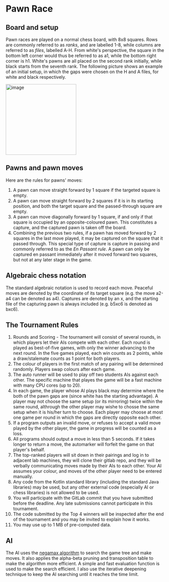 # Pawn Race

## Board and setup

Pawn races are played on a normal chess board, with 8x8 squares. Rows are commonly referred to as *ranks*, and are labelled 1-8, while columns are referred to as *files*, labelled A-H. From white's perspective, the square in the bottom left corner would thus be referred to as a1, while the bottom right corner is h1. White's pawns are all placed on the second rank initially, while black starts from the seventh rank. The following picture shows an example of an initial setup, in which the gaps were chosen on the H and A files, for white and black respectively.

<img width="224" alt="image" src="https://user-images.githubusercontent.com/52968553/206916724-9882d17a-68f1-415d-a4ca-6b08a87d8765.png">

## Pawns and pawn moves

Here are the rules for pawns' moves:

1. A pawn can move straight forward by 1 square if the targeted square is empty.
2. A pawn can move straight forward by 2 squares if it is in its starting position, and both the target square and the passed-through square are empty.
3. A pawn can move diagonally forward by 1 square, if and only if that square is occupied by an opposite-coloured pawn. This constitutes a capture, and the captured pawn is taken off the board.
4. Combining the previous two rules, if a pawn has moved forward by 2 squares in the last move played, it may be captured on the square that it passed through. This special type of capture is capture in passing and commonly referred to as the *En Passant rule*. A pawn can only be captured en passant immediately after it moved forward two squares, but not at any later stage in the game.

## Algebraic chess notation

The standard algebraic notation is used to record each move. Peaceful moves are denoted by the coordinate of its target square (e.g. the move a2-a4 can be denoted as a4). Captures are denoted by an x, and the starting file of the capturing pawn is always included (e.g. b5xc6 is denoted as bxc6).

## The Tournament Rules

1. Rounds and Scoring - The tournament will consist of several rounds, in which players let their AIs compete with each other. Each round is played as best-of-five games, with only the winner advancing to the next round. In the five games played, each win counts as 2 points, while a draw/stalemate counts as 1 point for both players.
2. The colour of players in the first match of any pairing will be determined randomly. Players swap colours after each game.
3. The auto runner will be used to play off two students AIs against each other. The specific machine that playes the game will be a fast machine with many CPU cores (up to 20).
4. In each game, the player whose AI plays black may determine where the both of the pawn gaps are (since white has the starting advantage). A player may not choose the same setup (or its mirroring) twice within the same round, althrough the other player may wishe to chosse the same setup when it is his/her turn to choose. Each player may choose at most one game per round in which the gaps are directly opposite each other.
5. If a program outputs an invalid move, or refuses to accept a valid move played by the other player, the game in progress will be counted as a loss.
6. All programs should output a move in less than 5 seconds. If it takes longer to return a move, the automarker will forfeit the game on that player's behalf.
7. The top-ranked players will sit down in their pairings and log in to adjacent lab machines, they will clone their gitlab repo, and they will be verbally communicating moves made by their AIs to each other. Your AI assumes your colour, and moves of the other player need to be entered manually.
8. Any code from the Kotlin standard library (including the standard Java libraries) may be used, but any other external code (especially AI or chess libraries) is not allowed to be used.
9. You will participate with the GitLab commit that you have submitted before the deadline. Any late submissions cannot participate in this tournament.
10. The code submitted by the Top 4 winners will be inspected after the end of the tournament and you may be invited to explain how it works.
11. You may use up to 1 MB of pre-computed data.

## AI

The AI uses the [negamax algorithm](https://en.wikipedia.org/wiki/Negamax) to search the game tree and make moves. It also applies the alpha-beta pruning and transposition table to make the algorithm more efficient. A simple and fast evaluation function is used to make the search efficient. I also use the iterative deepening technique to keep the AI searching until it reaches the time limit. 

